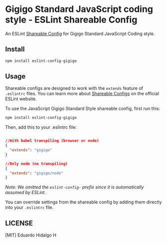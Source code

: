 # Gigigo Standard JavaScript coding style - ESLint Shareable Config

An ESLint [Shareable Config](http://eslint.org/docs/developer-guide/shareable-configs) for Gigigo Standard JavaScript Coding style.


## Install

```sh
npm install eslint-config-gigigo
```


## Usage

Shareable configs are designed to work with the `extends` feature of `.eslintrc` files.
You can learn more about
[Shareable Configs](http://eslint.org/docs/developer-guide/shareable-configs) on the
official ESLint website.

To use the JavaScript Gigigo Standard Style shareable config, first run this:

```sh
npm install eslint-config-gigigo
```

Then, add this to your .eslintrc file:

```json

//With babel transpiling (browser or node)
{
  "extends": "gigigo"
}

//Only node (no transpiling)
{
  "extends": "gigigo/node"
}
```

*Note: We omitted the `eslint-config-` prefix since it is automatically assumed by ESLint.*

You can override settings from the shareable config by adding them directly into your
`.eslintrc` file.

## LICENSE

[MIT] Eduardo Hidalgo H
